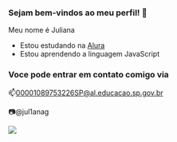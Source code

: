 ### Sejam bem-vindos ao meu perfil! 🤍

Meu nome é Juliana

- Estou estudando na [Alura](https://www.alura.com.br)
- Estou aprendendo a linguagem JavaScript

### Voce pode entrar em contato comigo via 
📫00001089753226SP@al.educacao.sp.gov.br

📷@jul1anag

![](https://media1.tenor.com/m/nJ3EeUPhVKkAAAAC/barny-stinson.gif)
